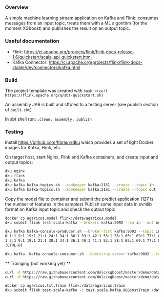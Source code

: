 ### Overview
A simple machine learning stream application on Kafka and Flink: consumes messages from an input topic, treats them 
 with a ML algorithm (for the moment XGboost) and publishes the result on an output topic.

### Useful documentation
* Flink: https://ci.apache.org/projects/flink/flink-docs-release-1.6/quickstart/scala_api_quickstart.html
* Kafka Connector: https://ci.apache.org/projects/flink/flink-docs-stable/dev/connectors/kafka.html

### Build
The project template was created with ```bash <(curl https://flink.apache.org/q/sbt-quickstart.sh)```

An assembly JAR is built and sftp'ed to a testing server (see publish section of ```built.sbt```)

In sbt shell run: ```;clean; assembly; publish ```

### Testing

Install https://github.com/hbraux/dku which provides a set of light Docker images for Kafka, Flink, etc.

On target host, start Nginx, Flink and Kafka containers, and create input and output topics:
```sh
dku nginx
dku flink
dku kafka
dku kafka kafka-topics.sh --zookeeper kafka:2181 --create --topic in --partitions 1 --replication-factor 1
dku kafka kafka-topics.sh --zookeeper kafka:2181 --create --topic out --partitions 1 --replication-factor 1
```

Copy the model file to container and submit the predict application (127 is the number of features in the samples)
Publish some input data in svmlib format on Kafka input topic
and check the output topic
```sh
docker cp agaricus.model flink:/data/agaricus.model
dku submit flink test-scala-kafka --brokers kafka:9092 --in in --out out --model /data/agaricus.model 127

dku kafka kafka-console-producer.sh --broker-list kafka:9092 --topic in
0 1:1 9:1 19:1 21:1 24:1 34:1 36:1 39:1 42:1 53:1 56:1 65:1 69:1 77:1 86:1 88:1 92:1 95:1 102:1 106:1 117:1 122:1
1 3:1 9:1 19:1 21:1 30:1 34:1 36:1 40:1 41:1 53:1 58:1 65:1 69:1 77:1 86:1 88:1 92:1 95:1 102:1 106:1 118:1 124:1
(CTRL-D)

dku kafka  kafka-console-consumer.sh --bootstrap-server kafka:9092 --topic out --from-beginning


```

** Trainging (not working yet) **

```sh
curl -O https://raw.githubusercontent.com/dmlc/xgboost/master/demo/data/agaricus.txt.test
curl -O https://raw.githubusercontent.com/dmlc/xgboost/master/demo/data/agaricus.txt.train

docker cp agaricus.txt.train flink:/data/agaricus.train
dku submit flink test-scala-kafka -c test.scala.kafka.XGBoostTrain /data/agaricus.train
```